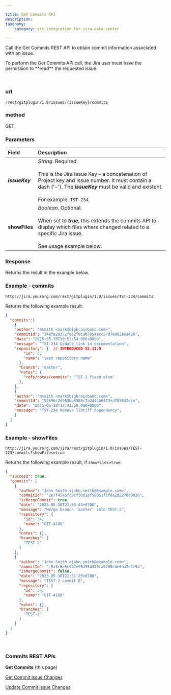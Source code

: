 ```yaml
---

title: Get Commits API
description:
taxonomy:
    category: git-integration-for-jira-data-center

---
```


<!-- Commits REST API -->

Call the Get Commits REST API to obtain commit information associated with an issue.

<div class="bbb-callout bbb--alert">
    <div class="irow">
    <div class="ilogobox">
        <span class="logoimg"></span>
    </div>
    <div class="imsgbox">
        To perform the Get Commits API call, the Jira user must have the permission to **read** the requested issue.
    </div>
    </div>
</div>

&nbsp;

### url
`/rest/gitplugin/1.0/issues/{issueKey}/commits`

### method
GET

### Parameters

| Field | Description |
| :--- | :--- |
| _**issueKey**_ | _String_. Required.<br><br>This is the Jira Issue Key – a concatenation of Project key and Issue number. It must contain a dash ('-'). The _**issueKey**_ must be valid and existent.<br><br>For example: `TST-234`. |
| **showFiles** | _Boolean_. Optional.<br><br>When set to _**true**_, this extends the commits API to display which files where changed related to a specific Jira issue.<br><br>See usage example below. |

### Response

Returns the result in the example below.

### Example - commits

`http://jira.yourorg.com/rest/gitplugin/1.0/issues/TST-234/commits`

Returns the following example result:

```json
{
  "commits":[
    {
    "author": "msmith <mark@bigbrassband.com>",
    "commitId": "34efa20372f0e2f0c9b705aacc57d7ad82e01426",
    "date": "2015-05-18T10:52:54.000+0000",
    "message": "TST-234 Update link in documentation",
    "repository": {  // INTRODUCED V2.11.0
        "id": 5,
        "name": "test repository name"
      },
      "branch": "master",
      "notes": {
        "refs/notes/commits": "TST-1 fixed also"
      },
    },
    {
    "author": "msmith <mark@bigbrassband.com>",
    "commitId": "52696c2d963be8986c7a2444b6473ea785632dce",
    "date": "2015-05-18T17:41:58.000+0000",
    "message": "TST-234 Remove libtiff dependency",
    }
  ]
}
```

### Example - showFiles

`http://jira.yourorg.com/jira/rest/gitplugin/1.0/issues/TEST-123/commits?showFiles=true`

Returns the following example result, if `showFiles=true`:

```json 
{
  "success": true,
  "commits": [
    {
      "author": "John Smith <john.smith@example.com>",
      "commitId": "2e7f45a5fc9cf30d1ef56051f1fda2d2270d8036",
      "isMergeCommit": true,
      "date": "2023-05-30T21:55:44+0700",
      "message": "Merge branch 'master' into TEST-2",
      "repository": {
        "id": 34,
        "name": "GIT-4188"
      },
      "notes": {},
      "branches": [
        "TEST-2"
      ]
    },
    {
      "author": "John Smith <john.smith@example.com>",
      "commitId": "c0a5c6a6c942e95d554326fa5265c4e0ba7e2f9a",
      "isMergeCommit": false,
      "date": "2023-05-30T21:31:25+0700",
      "message": "TEST-2 commit B",
      "repository": {
        "id": 34,
        "name": "GIT-4188"
      },
      "notes": {},
      "branches": [
        "TEST-2"
      ]
    }
  ]
}
```

&nbsp;

###  Commits REST APIs

**Get Commits** (this page)

[Get Commit Issue Changes](/git-integration-for-jira-data-center/get-commit-issue-changes-gij-self-managed)

[Update Commit Issue Changes](/git-integration-for-jira-data-center/update-commit-issue-changes-gij-self-managed)

